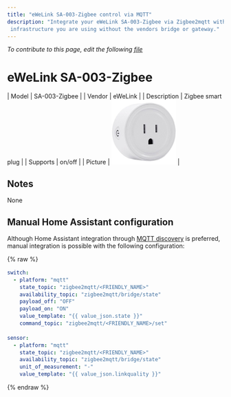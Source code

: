 ```yaml
---
title: "eWeLink SA-003-Zigbee control via MQTT"
description: "Integrate your eWeLink SA-003-Zigbee via Zigbee2mqtt with whatever smart home
 infrastructure you are using without the vendors bridge or gateway."
---
```


*To contribute to this page, edit the following
[file](https://github.com/Koenkk/zigbee2mqtt.io/blob/master/docs/devices/SA-003-Zigbee.md)*

# eWeLink SA-003-Zigbee

| Model | SA-003-Zigbee  |
| Vendor  | eWeLink  |
| Description | Zigbee smart plug |
| Supports | on/off |
| Picture | ![eWeLink SA-003-Zigbee](../images/devices/SA-003-Zigbee.jpg) |

## Notes

None

## Manual Home Assistant configuration
Although Home Assistant integration through [MQTT discovery](../integration/home_assistant) is preferred,
manual integration is possible with the following configuration:


{% raw %}
```yaml
switch:
  - platform: "mqtt"
    state_topic: "zigbee2mqtt/<FRIENDLY_NAME>"
    availability_topic: "zigbee2mqtt/bridge/state"
    payload_off: "OFF"
    payload_on: "ON"
    value_template: "{{ value_json.state }}"
    command_topic: "zigbee2mqtt/<FRIENDLY_NAME>/set"

sensor:
  - platform: "mqtt"
    state_topic: "zigbee2mqtt/<FRIENDLY_NAME>"
    availability_topic: "zigbee2mqtt/bridge/state"
    unit_of_measurement: "-"
    value_template: "{{ value_json.linkquality }}"
```
{% endraw %}


